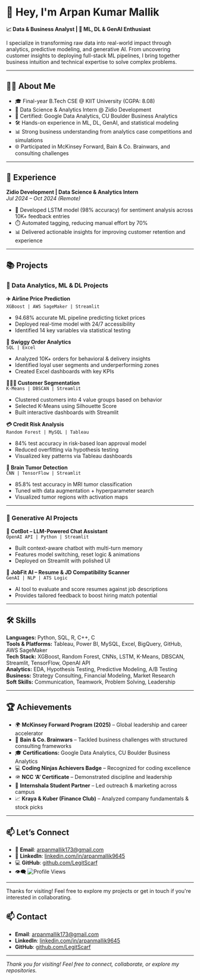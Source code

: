 # 👋 Hey, I'm Arpan Kumar Mallik

**📈 Data & Business Analyst | 🤖 ML, DL & GenAI Enthusiast**

I specialize in transforming raw data into real-world impact through analytics, predictive modeling, and generative AI. From uncovering customer insights to deploying full-stack ML pipelines, I bring together business intuition and technical expertise to solve complex problems.

---

## 🧑‍💼 About Me

- 🎓 Final-year B.Tech CSE @ KIIT University (CGPA: 8.08)  
- 💼 Data Science & Analytics Intern @ Zidio Development  
- 🧠 Certified: Google Data Analytics, CU Boulder Business Analytics  
- 🛠️ Hands-on experience in ML, DL, GenAI, and statistical modeling  
- 📊 Strong business understanding from analytics case competitions and simulations  
- 🌐 Participated in McKinsey Forward, Bain & Co. Brainwars, and consulting challenges

---

## 💼 Experience

**Zidio Development | Data Science & Analytics Intern**  
_Jul 2024 – Oct 2024 (Remote)_  
- 🧾 Developed LSTM model (98% accuracy) for sentiment analysis across 10K+ feedback entries  
- ⏱️ Automated tagging, reducing manual effort by 70%  
- 📊 Delivered actionable insights for improving customer retention and experience

---

## 📚 Projects

### 🔷 Data Analytics, ML & DL Projects

**✈️ Airline Price Prediction**  
`XGBoost | AWS SageMaker | Streamlit`  
- 94.68% accurate ML pipeline predicting ticket prices  
- Deployed real-time model with 24/7 accessibility  
- Identified 14 key variables via statistical testing  

**🛵 Swiggy Order Analytics**  
`SQL | Excel`  
- Analyzed 10K+ orders for behavioral & delivery insights  
- Identified loyal user segments and underperforming zones  
- Created Excel dashboards with key KPIs  

**🧑‍🤝‍🧑 Customer Segmentation**  
`K-Means | DBSCAN | Streamlit`  
- Clustered customers into 4 value groups based on behavior  
- Selected K-Means using Silhouette Score  
- Built interactive dashboards with Streamlit  

**💳 Credit Risk Analysis**  
`Random Forest | MySQL | Tableau`  
- 84% test accuracy in risk-based loan approval model  
- Reduced overfitting via hypothesis testing  
- Visualized key patterns via Tableau dashboards  

**🧠 Brain Tumor Detection**  
`CNN | TensorFlow | Streamlit`  
- 85.8% test accuracy in MRI tumor classification  
- Tuned with data augmentation + hyperparameter search  
- Visualized tumor regions with activation maps  

---

### 🤖 Generative AI Projects

**💬 CotBot – LLM-Powered Chat Assistant**  
`OpenAI API | Python | Streamlit`  
- Built context-aware chatbot with multi-turn memory  
- Features model switching, reset logic & animations  
- Deployed on Streamlit with polished UI  

**📄 JobFit AI – Resume & JD Compatibility Scanner**  
`GenAI | NLP | ATS Logic`  
- AI tool to evaluate and score resumes against job descriptions  
- Provides tailored feedback to boost hiring match potential  

---

## 🛠️ Skills

**Languages:** Python, SQL, R, C++, C  
**Tools & Platforms:** Tableau, Power BI, MySQL, Excel, BigQuery, GitHub, AWS SageMaker  
**Tech Stack:** XGBoost, Random Forest, CNNs, LSTM, K-Means, DBSCAN, Streamlit, TensorFlow, OpenAI API  
**Analytics:** EDA, Hypothesis Testing, Predictive Modeling, A/B Testing  
**Business:** Strategy Consulting, Financial Modeling, Market Research  
**Soft Skills:** Communication, Teamwork, Problem Solving, Leadership

---

## 🏆 Achievements

- 🌍 **McKinsey Forward Program (2025)** – Global leadership and career accelerator  
- 🧠 **Bain & Co. Brainwars** – Tackled business challenges with structured consulting frameworks  
- 🎓 **Certifications:** Google Data Analytics, CU Boulder Business Analytics  
- 💻 **Coding Ninjas Achievers Badge** – Recognized for coding excellence  
- 🪖 **NCC ‘A’ Certificate** – Demonstrated discipline and leadership  
- 🎯 **Internshala Student Partner** – Led outreach & marketing across campus  
- 📈 **Kraya & Kuber (Finance Club)** – Analyzed company fundamentals & stock picks

---

## 📫 Let’s Connect

- 📧 **Email**: arpanmallik173@gmail.com  
- 💼 **LinkedIn**: [linkedin.com/in/arpanmallik9645](https://linkedin.com/in/arpanmallik9645)  
- 💻 **GitHub**: [github.com/LegitScarf](https://github.com/LegitScarf)  
- 👁️‍🗨️ ![Profile Views](https://komarev.com/ghpvc/?username=LegitScarf&style=flat-square)

---

Thanks for visiting! Feel free to explore my projects or get in touch if you're interested in collaborating.

## 📫 Contact

- **Email**: arpanmallik173@gmail.com  
- **LinkedIn**: [linkedin.com/in/arpanmallik9645](https://linkedin.com/in/arpanmallik9645)  
- **GitHub**: [github.com/LegitScarf](https://github.com/LegitScarf)

---

_Thank you for visiting! Feel free to connect, collaborate, or explore my repositories._
